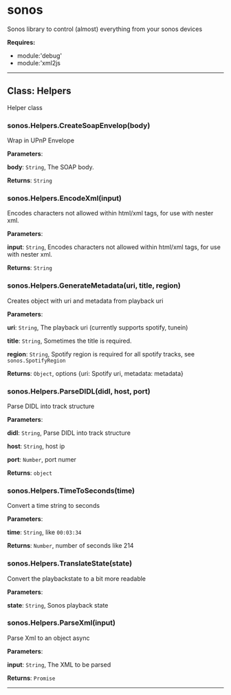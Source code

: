 # sonos

Sonos library to control (almost) everything from your sonos devices

**Requires:**

+ module:'debug'
+ module:'xml2js

* * *

## Class: Helpers

Helper class

### sonos.Helpers.CreateSoapEnvelop(body)

Wrap in UPnP Envelope

**Parameters**:

**body**: `String`, The SOAP body.

**Returns**: `String`

### sonos.Helpers.EncodeXml(input)

Encodes characters not allowed within html/xml tags, for use with nester xml.

**Parameters**:

**input**: `String`, Encodes characters not allowed within html/xml tags, for use with nester xml.

**Returns**: `String`

### sonos.Helpers.GenerateMetadata(uri, title, region)

Creates object with uri and metadata from playback uri

**Parameters**:

**uri**: `String`, The playback uri (currently supports spotify, tunein)

**title**: `String`, Sometimes the title is required.

**region**: `String`, Spotify region is required for all spotify tracks, see `sonos.SpotifyRegion`

**Returns**: `Object`, options       {uri: Spotify uri, metadata: metadata}

### sonos.Helpers.ParseDIDL(didl, host, port)

Parse DIDL into track structure

**Parameters**:

**didl**: `String`, Parse DIDL into track structure

**host**: `String`, host ip

**port**: `Number`, port numer

**Returns**: `object`

### sonos.Helpers.TimeToSeconds(time)

Convert a time string to seconds

**Parameters**:

**time**: `String`, like `00:03:34`

**Returns**: `Number`, number of seconds like 214

### sonos.Helpers.TranslateState(state)

Convert the playbackstate to a bit more readable

**Parameters**:

**state**: `String`, Sonos playback state


### sonos.Helpers.ParseXml(input)

Parse Xml to an object async

**Parameters**:

**input**: `String`, The XML to be parsed

**Returns**: `Promise`

* * *
